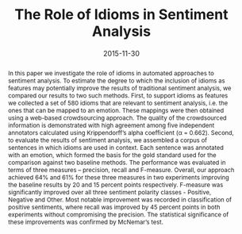 ---
title: "The Role of Idioms in Sentiment Analysis"
authors:
- Lowri Williams
- Christian Bannister
- Michael Arribas-Ayllon
- Alun Preece
- Irena Spasic
date: "2015-11-30"
doi: "https://doi.org/10.1016/j.eswa.2015.05.039"

# Schedule page publish date (NOT publication's date).
publishDate: ""

# Publication type.
# Legend: 0 = Uncategorized; 1 = Conference paper; 2 = Journal article;
# 3 = Preprint / Working Paper; 4 = Report; 5 = Book; 6 = Book section;
# 7 = Thesis; 8 = Patent
publication_types: ["2"]

# Publication name and optional abbreviated publication name.
publication: 'Expert Systems with Applications'
publication_short: ""

abstract: In this paper we investigate the role of idioms in automated approaches to sentiment analysis. To estimate the degree to which the inclusion of idioms as features may potentially improve the results of traditional sentiment analysis, we compared our results to two such methods. First, to support idioms as features we collected a set of 580 idioms that are relevant to sentiment analysis, i.e. the ones that can be mapped to an emotion. These mappings were then obtained using a web-based crowdsourcing approach. The quality of the crowdsourced information is demonstrated with high agreement among five independent annotators calculated using Krippendorff’s alpha coefficient (α = 0.662). Second, to evaluate the results of sentiment analysis, we assembled a corpus of sentences in which idioms are used in context. Each sentence was annotated with an emotion, which formed the basis for the gold standard used for the comparison against two baseline methods. The performance was evaluated in terms of three measures – precision, recall and F-measure. Overall, our approach achieved 64% and 61% for these three measures in two experiments improving the baseline results by 20 and 15 percent points respectively. F-measure was significantly improved over all three sentiment polarity classes - Positive, Negative and Other. Most notable improvement was recorded in classification of positive sentiments, where recall was improved by 45 percent points in both experiments without compromising the precision. The statistical significance of these improvements was confirmed by McNemar’s test.

# Summary. An optional shortened abstract.
summary: 

tags:
- Emotion recognition
- Sentiment analysis
- Natural language processing
- User-generated content
- Tagging
featured: true

# links:
# - icon: arxiv
#   icon_pack: ai
#   name: arXiv:1904.04067
#   url: https://arxiv.org/abs/1904.04067
# - icon: inspire
#   icon_pack: ai
#   name: inspire1728738
#   url: https://inspirehep.net/literature/1728738
# - icon: springer
#   icon_pack: ai
#   name: JHEP 07 (2019) 123
#   url: https://doi.org/10.1007/JHEP07(2019)123
  
---